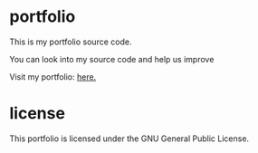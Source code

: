 # portfolio
This is my portfolio source code. 

You can look into my source code and help us improve

Visit my portfolio: [here.](https://aronasfino.netlify.app/)

# license
This portfolio is licensed under the GNU General Public License.
